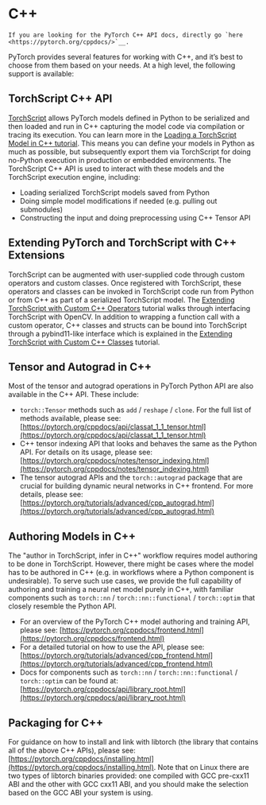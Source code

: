# C++

```{eval-rst}
If you are looking for the PyTorch C++ API docs, directly go `here <https://pytorch.org/cppdocs/>`__.
```

PyTorch provides several features for working with C++, and it’s best to choose from them based on your needs. At a high level, the following support is available:

## TorchScript C++ API

[TorchScript](https://pytorch.org/docs/stable/jit.html) allows PyTorch models defined in Python to be serialized and then loaded and run in C++ capturing the model code via compilation or tracing its execution. You can learn more in the [Loading a TorchScript Model in C++ tutorial](https://pytorch.org/tutorials/advanced/cpp_export.html). This means you can define your models in Python as much as possible, but subsequently export them via TorchScript for doing no-Python execution in production or embedded environments. The TorchScript C++ API is used to interact with these models and the TorchScript execution engine, including:

* Loading serialized TorchScript models saved from Python
* Doing simple model modifications if needed (e.g. pulling out submodules)
* Constructing the input and doing preprocessing using C++ Tensor API

## Extending PyTorch and TorchScript with C++ Extensions

TorchScript can be augmented with user-supplied code through custom operators and custom classes.
Once registered with TorchScript, these operators and classes can be invoked in TorchScript code run from
Python or from C++ as part of a serialized TorchScript model. The [Extending TorchScript with Custom C++ Operators](https://pytorch.org/tutorials/advanced/torch_script_custom_ops.html) tutorial walks through interfacing TorchScript with OpenCV. In addition to wrapping a function call with a custom operator, C++ classes and structs can be bound into TorchScript through a pybind11-like interface which is explained in the [Extending TorchScript with Custom C++ Classes](https://pytorch.org/tutorials/advanced/torch_script_custom_classes.html) tutorial.

## Tensor and Autograd in C++

Most of the tensor and autograd operations in PyTorch Python API are also available in the C++ API. These include:

* `torch::Tensor` methods such as `add` / `reshape` / `clone`. For the full list of methods available, please see: [https://pytorch.org/cppdocs/api/classat_1_1_tensor.html](https://pytorch.org/cppdocs/api/classat_1_1_tensor.html)
* C++ tensor indexing API that looks and behaves the same as the Python API. For details on its usage, please see: [https://pytorch.org/cppdocs/notes/tensor_indexing.html](https://pytorch.org/cppdocs/notes/tensor_indexing.html)
* The tensor autograd APIs and the `torch::autograd` package that are crucial for building dynamic neural networks in C++ frontend. For more details, please see: [https://pytorch.org/tutorials/advanced/cpp_autograd.html](https://pytorch.org/tutorials/advanced/cpp_autograd.html)

## Authoring Models in C++

The "author in TorchScript, infer in C++" workflow requires model authoring to be done in TorchScript.
However, there might be cases where the model has to be authored in C++ (e.g. in workflows where a Python
component is undesirable). To serve such use cases, we provide the full capability of authoring and training a neural net model purely in C++, with familiar components such as `torch::nn` / `torch::nn::functional` / `torch::optim` that closely resemble the Python API.

* For an overview of the PyTorch C++ model authoring and training API, please see: [https://pytorch.org/cppdocs/frontend.html](https://pytorch.org/cppdocs/frontend.html)
* For a detailed tutorial on how to use the API, please see: [https://pytorch.org/tutorials/advanced/cpp_frontend.html](https://pytorch.org/tutorials/advanced/cpp_frontend.html)
* Docs for components such as `torch::nn` / `torch::nn::functional` / `torch::optim` can be found at: [https://pytorch.org/cppdocs/api/library_root.html](https://pytorch.org/cppdocs/api/library_root.html)


## Packaging for C++

For guidance on how to install and link with libtorch (the library that contains all of the above C++ APIs), please see: [https://pytorch.org/cppdocs/installing.html](https://pytorch.org/cppdocs/installing.html). Note that on Linux there are two types of libtorch binaries provided: one compiled with GCC pre-cxx11 ABI and the other with GCC cxx11 ABI, and you should make the selection based on the GCC ABI your system is using.
